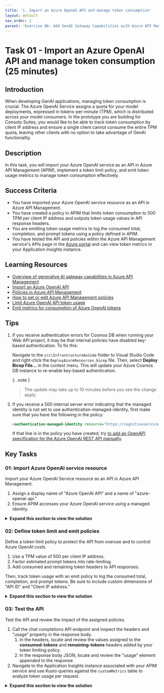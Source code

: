 ```yaml
---
title: '1. Import an Azure OpenAI API and manage token consumption'
layout: default
nav_order: 1
parent: 'Exercise 06: Add GenAI Gateway Capabilities with Azure API Management'
---
```


# Task 01 - Import an Azure OpenAI API and manage token consumption (25 minutes)

## Introduction

When developing GenAI applications, managing token consumption is crucial. The Azure OpenAI Service assigns a quota for your model deployments, expressed in tokens-per-minute (TPM), which is distributed across your model consumers. In the prototype you are building for Consoto Suites, you would like to be able to track token consumption by client IP address and ensure a single client cannot consume the entire TPM quota, leaving other clients with no option to take advantage of GenAI functionality.

## Description

In this task, you will import your Azure OpenAI service as an API in Azure API Management (APIM), implement a token limit policy, and emit token usage metrics to manage token consumption effectively.


## Success Criteria

- You have imported your Azure OpenAI service resource as an API in Azure API Management.
- You have created a policy in APIM that limits token consumption to 500 TPM per client IP address and outputs token usage values in API response headers.
- You are emitting token usage metrics to log the consumed total, completion, and prompt tokens using a policy defined in APIM.
- You have tested the API and policies within the Azure API Management service's APIs page in the [Azure portal](https://portal.azure.com/) and can view token metrics in your Application Insights instance.

## Learning Resources

- [Overview of generative AI gateway capabilities in Azure API Management](https://learn.microsoft.com/azure/api-management/genai-gateway-capabilities)
- [Import an Azure OpenAI API](https://learn.microsoft.com/azure/api-management/azure-openai-api-from-specification)
- [Policies in Azure API Management](https://learn.microsoft.com/azure/api-management/api-management-howto-policies)
- [How to set or edit Azure API Management policies](https://learn.microsoft.com/azure/api-management/set-edit-policies?tabs=form)
- [Limit Azure OpenAI API token usage](https://learn.microsoft.com/azure/api-management/azure-openai-token-limit-policy)
- [Emit metrics for consumption of Azure OpenAI tokens](https://learn.microsoft.com/azure/api-management/azure-openai-emit-token-metric-policy)

## Tips

1. If you receive authentication errors for Cosmos DB when running your Web API project, it may be that internal policies have disabled key-based authentication. To fix this:

    Navigate to the `src\InfrastructureAsCode` folder to Visual Studio Code and right-click the `DeployAzureResources.bicep` file. Then, select **Deploy Bicep File...** in the context menu. This will update your Azure Cosmos DB instance to re-enable key-based authentication.

    {: .note }
    > The update may take up to 10 minutes before you see the change apply.

2. If you receive a 500 internal server error indicating that the managed identity is not set to use authentication-managed-identity, first make sure that you have the following in the policy:

    ```html
    <authentication-managed-identity resource="https://cognitiveservices.azure.com/" />
    ```

    If that line is in the policy you have created, try [to add an OpenAPI specification for the Azure OpenAI REST API manually](https://learn.microsoft.com/en-us/azure/api-management/azure-openai-api-from-specification#option-2-add-an-openapi-specification-to-api-management).

## Key Tasks

### 01: Import Azure OpenAI service resource

Import your Azure OpenAI Service resource as an API in Azure API Management.

1. Assign a display name of "Azure OpenAI API" and a name of "azure-openai-api."
2. Ensure APIM accesses your Azure OpenAI service using a managed identity.

<details markdown="block">
<summary><strong>Expand this section to view the solution</strong></summary>

To import your Azure OpenAI service resource as an API in Azure API Management and define token limit and emit policies:
  
1. Open a web browser and navigate to your Azure API Management resource in the [Azure portal](https://portal.azure.com/).
2. Expand the APIs menu on the API Management service page and select **APIs**.
3. On the **APIs** page, select **Add API** and select **Azure OpenAI Service** under **Create from Azure resource**.

    ![The Azure OpenAI Service panel is highlighted on the Add API page of the API Management Service.](../../media/Solution/0601-apim-create-api-from-azure-resource-openai-service.png)

4. On the **Create from Azure OpenAI service** **Basics** tab, set the following values:
   - **Azure OpenAI instance**: Choose the Azure OpenAI service resource you are using for this exercise.
   - **Azure OpenAI API version**: Accept the default value, which is the latest production-ready version.
   - **Display name**: Enter "Azure OpenAI API."
   - **Name**: This value with be automatically populated with "azure-openai-api," based on the display name you entered. You can edit this, but you should accept the generated value for this exercise.
   - **Description**: This is optional, so you can leave it blank or enter a description, such as "Azure OpenAI API."
   - **Base URL**: This will be automatically created based on the **Name** of your API. Accept the generated value.
   - **Improve SDK compatibility**: Check this box.
   - **Products**: Leave this empty.

You will continue this work in the next key task.

</details>

### 02: Define token limit and emit policies

Define a token limit policy to protect the API from overuse and to control Azure OpenAI costs.

1. Use a TPM value of 500 per client IP address.
2. Factor estimated prompt tokens into rate-limiting.
3. Add consumed and remaining token headers to API responses.

Then, track token usage with an emit policy to log the consumed total, completion, and prompt tokens. Be sure to include custom dimensions of "API ID" and "Client IP address."

<details markdown="block">
<summary><strong>Expand this section to view the solution</strong></summary>

While still on the Basics tab, select **Next: Policies** and on the **Policies** tab and define the token limit and emitting policies.

1. To create a token limit policy, check the **Manage token consumption** box and set the following:
   1. Enter a token limit of 500 tokens per minute (TPM).
   2. Limit tokens by "IP address."
   3. Check the box to include estimated prompt tokens.
   4. Check the boxes to include the headers for the consumed and remaining tokens.

        ![Screenshot of the configuration specified for the Manage token consumption policy.](../../media/Solution/0601-apim-define-token-limit-policy.png)

2. To use the Azure OpenAI emit token policy to log the consumed total, completion, and prompt tokens, check the **Track token usage** box and configure the following:
   1. Choose the Application Insights instance associated with the resource group you are using for this exercise.
   2. Add metric dimensions for **API ID** and **Client IP address**.

        ![Screenshot of the configuration specified for the Track token usage policy.](../../media/Solution/0601-apim-emit-token-policy.png)

3. Select **Review + create**, then select **Create**. Importing your Azure OpenAI service using the above method automatically enables managed identity access to your Azure OpenAI resource from APIM.

    ![Screenshot of the enhanced security message displayed when creating the API in APIM, detailing the automatic use and setup of APIM's managed identity with Azure OpenAI.](../../media/Solution/0601-apim-enhanced-security-using-managed-identity.png)

4. The finished policies should look like the following in the policy editor:

    ```xml
    <policies>
        <inbound>
            <set-backend-service id="apim-generated-policy" backend-id="azure-openai-api-openai-endpoint" />
            <azure-openai-token-limit tokens-per-minute="500" counter-key="@(context.Request.IpAddress)" estimate-prompt-tokens="true" tokens-consumed-header-name="consumed-tokens" remaining-tokens-header-name="remaining-tokens" />
            <azure-openai-emit-token-metric>
                <dimension name="API ID" />
                <dimension name="Client IP address" value="@(context.Request.IpAddress)" />
            </azure-openai-emit-token-metric>
            <authentication-managed-identity resource="https://cognitiveservices.azure.com/" />
            <base />
        </inbound>
    </policies>
    ```

</details>

### 03: Test the API

Test the API and review the impact of the assigned policies.

1. Call the chat completions API endpoint and inspect the headers and "usage" property in the response body.
   1. In the headers, locate and review the values assigned to the **consumed-tokens** and **remaining-tokens** headers added by your token limiting policy.
   2. In the response body JSON, locate and review the "usage" element appended to the response.
2. Navigate to the Application Insights instance associated with your APIM service and use Kusto queries against the `customMetrics` table to analyze token usage per request.

<details markdown="block">
<summary><strong>Expand this section to view the solution</strong></summary>

To test the API, select **Azure OpenAI API** from the list of APIs on your API Management service's APIs page.

1. Select the **Test** tab, then select the **Creates a completion for the chat message** endpoint.
2. On the **Creates a completion for the chat message** page, enter the following under **Template parameters**:
   1. **deployment-id**: Enter "gpt-4o"
   2. **api-version**: Enter "2024-06-01"

        ![The Template parameters of deployment-id and api-version are set to gpt-4o and 2024-06-1, respectively.](../../media/Solution/0601-apim-api-test-template-parameters.png)

3. Scroll down to the **Request body** section, ensure **Raw** is selected, and paste the following into the text box.

    ```json
    {
        "messages":[
            {"role": "system", "content": "You are a sarcastic unhelpful assistant."},
            {"role": "user", "content": "Tell me a story about AI."}
        ]
    }
    ```

    ![Screenshot of the Request body section, with the Raw radio button highlighted and the message body above highlighted in the body textbox.](../../media/Solution/0601-apim-test-request-body.png)

4. Select **Send** at the bottom of the page.
5. Scroll to the page's **HTTP response** section and review the output on the **Message** tab.
   1. In the headers, locate and review the **consumed-tokens** and **remaining-tokens** headers added by your token limiting policy.
   2. In the response body JSON, locate the "usage" element appended to the response. This element provides token usage data to help you monitor and manage your Azure OpenAI API consumption. It includes the number of tokens used for the completion and prompt and the total token consumption.

        ```json
        "usage": {
            "completion_tokens": 161,
            "prompt_tokens": 28,
            "total_tokens": 189
        }
        ```

6. Next, select **Send** several times rapidly until you see an HTTP response containing a **429 Too Many Requests** status code.

    The response header will look similar to the following:

    ```http
    HTTP/1.1 429 Too Many Requests
    content-length: 85
    content-type: application/json
    date: Tue, 17 Sep 2024 00:05:47 GMT
    remaining-tokens: 0
    request-context: appId=cid-v1:28064454-b368-42b8-a293-4e597441f43f
    retry-after: 55
    vary: Origin
    ```

    The response body will contain the following:

    ```json
    {
        "statusCode": 429,
        "message": "Token limit is exceeded. Try again in 55 seconds."
    }
    ```

7. To view the output of your token emitting policy, you will use Application Insights.
   1. From your API Management service in the [Azure portal](https://portal.azure.com/), expand the **Monitoring** menu and select **Application Insights**, then select your Application Insights instance from the list.
   2. On the Application Insights page, expand the **Monitoring** menu and select **Logs**.
   3. On the **Logs** page, execute the following Kusto query to look for records in the `customMetrics` table:

        ```kusto
        customMetrics
        | where timestamp > ago(1h)
        | where name in ('Completion Tokens', 'Prompt Tokens', 'Total Tokens')
        | extend
            ItemId = substring(itemId, 24),
            ApiId = tostring(customDimensions['API ID']),
            ClientIpAddress = tostring(customDimensions['Client IP address'])
        | summarize
            CompletionTokens = sumif(value, name == 'Completion Tokens'),
            PromptTokens = sumif(value, name == 'Prompt Tokens'),
            TotalTokens = sumif(value, name == 'Total Tokens')
            by ItemId, ApiId, ClientIpAddress
        ```

        ![The results panel of the above query is displayed, showing token usage by ItemId, ApiId, and ClientIpAddress.](../../media/Solution/0601-app-insights-custom-metrics-results.png)

8. You can also visualize token consumption using a chart with the following Kusto query:

    ```kusto
    customMetrics
    | where timestamp > ago(1h)
    | where name in ('Completion Tokens', 'Prompt Tokens', 'Total Tokens')
    | extend ItemId = substring(itemId, 24)
    | summarize TokenCount = sum(value) by ItemId, name
    | order by ItemId
    | render barchart with (kind=stacked)
    ```

    ![Screenshot of the stacked bar chart produced by the above Kusto query, showing token usage by ItemId.](../../media/Solution/0601-app-insights-custom-metrics-chart.png)

</details>
